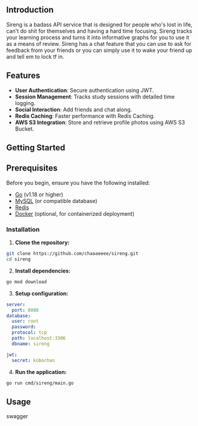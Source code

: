 ## Introduction
Sireng is a badass API service that is designed for people who's lost in life, can't do shit for themselves and having a hard time focusing. Sireng tracks your learning process and turns it into informative graphs for you to use it as a means of review. Sireng has a chat feature that you can use to ask for feedback from your friends or you can simply use it to wake your friend up and tell em to lock tf in.

## Features
- **User Authentication**: Secure authentication using JWT.
- **Session Management**: Tracks study sessions with detailed time logging.
- **Social Interaction**: Add friends and chat along.
- **Redis Caching**: Faster performance with Redis Caching.
- **AWS S3 Integration**: Store and retrieve profile photos using AWS S3 Bucket.

## Getting Started

## Prerequisites
Before you begin, ensure you have the following installed:
- [Go](https://golang.org/dl/) (v1.18 or higher)
- [MySQL](https://www.mysql.com/downloads/) (or compatible database)
- [Redis](https://redis.io/download)
- [Docker](https://www.docker.com/products/docker-desktop) (optional, for containerized deployment)

### Installation
1. **Clone the repository:**
```bash
git clone https://github.com/chaaaeeee/sireng.git
cd sireng
```
2. **Install dependencies:**
```bash
go mod download
```   
3. **Setup configuration:**
```yaml
server:
  port: 8080
database:
  user: root
  password: 
  protocol: tcp
  path: localhost:3306
  dbname: sireng

jwt:
  secret: kobochan
```
4. **Run the application:**
```bash
go run cmd/sireng/main.go
```
## Usage
swagger